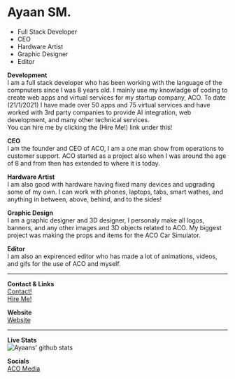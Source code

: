 # **Ayaan SM.**

- Full Stack Developer
- CEO
- Hardware Artist
- Graphic Designer 
- Editor

**Development**\
I am a full stack developer who has been working with the language of the compnuters since I was 8 years old. I mainly use my knowladge of coding to create web apps and virtual services for my startup company, ACO. To date (21/1/2021) I have made over 50 apps and 75 virtual services and have worked with 3rd party companies to provide AI integration, web development, and many other technical services.\
You can hire me by clicking the (Hire Me!) link under this!

**CEO**\
I am the founder and CEO of ACO, I am a one man show from operations to customer support. ACO started as a project also when I was around the age of 8 and from then has extended to where it is today.

**Hardware Artist**\
I am also good with hardware having fixed many devices and upgrading some of my own. I can work with phones, laptops, tabs, smart wathes, and anything in between, above, behind, and to the sides! 

**Graphic Design**\
I am a graphic designer and 3D designer, I personaly make all logos, banners, and any other images and 3D objects related to ACO. My biggest project was making the props and items for the ACO Car Simulator.

**Editor**\
I am also an expirenced editor who has made a lot of animations, videos, and gifs for the use of ACO and myself. 

---------

**Contact & Links**\
[Contact!](mailto:lazoshowaco@gmail.com)\
[Hire Me!](mailto:lazoshowaco@gmail.com)

**Website**\
[Website](https://ayaan.smb.company/) 

---------

**Live Stats**\
![Ayaans' github stats](https://github-readme-stats.vercel.app/api?username=Ayaan-Codes&count_private=true&show_icons=true)

**Socials**\
[ACO Media](https://ayaan-codes.github.io/aco.co)

